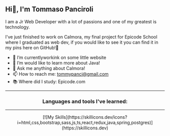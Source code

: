 ## Hi👋, I'm Tommaso Panciroli

I am a Jr Web Developer with a lot of passions and one of my greatest is technology.

I've just finished to work on Calmora, my final project for Epicode School where I graduated as web dev, if you would like to see it you can find it in my pins here on GitHub!🚀

- 🔭 I’m currentlyworkink on some little website
- 🌱 I’m would like to learn more about Java!
- 💬 Ask me anything about Calmora!
- 📫 How to reach me: tommypanci@gmail.com
- 📚 Where did I study: Epicode.com

---

<h3 align='center'>Languages and tools I've learned:</h3>

---
<div align='center'>
[![My Skills](https://skillicons.dev/icons?i=html,css,bootstrap,sass,js,ts,react,redux,java,spring,postgres)](https://skillicons.dev)
</div>
